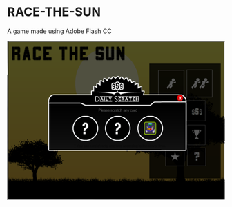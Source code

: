 # RACE-THE-SUN
A game made using Adobe Flash CC

<img src="doc/n.png" alt="resize()" style="max-width:100%;">
